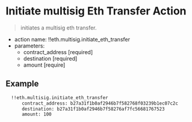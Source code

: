 # Initiate multisig Eth Transfer Action

> initiates a multisig eth transfer.

- action name: !!eth.multisig.initiate_eth_transfer
- parameters:
  - contract_address [required]
  - destination [required]
  - amount [require]

## Example

```md
  !!eth.multisig.initiate_eth_transfer
      contract_address: b27a31f1b0af2946b7f582768f03239b1ec07c2c
      destination: b27a31f1b0af2946b7f58276af7fc56681767523
      amount: 100
```
